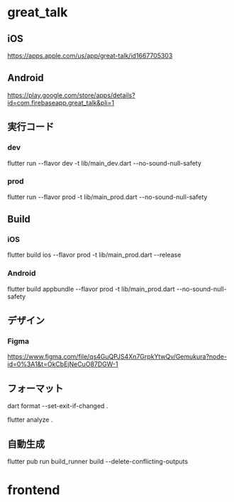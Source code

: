 # great_talk

## iOS
https://apps.apple.com/us/app/great-talk/id1667705303

## Android
https://play.google.com/store/apps/details?id=com.firebaseapp.great_talk&pli=1

## 実行コード

### dev
flutter run --flavor dev -t lib/main_dev.dart --no-sound-null-safety

### prod
flutter run --flavor prod -t lib/main_prod.dart --no-sound-null-safety

## Build

### iOS
flutter build ios --flavor prod -t lib/main_prod.dart --release

### Android
flutter build appbundle --flavor prod -t lib/main_prod.dart --no-sound-null-safety

## デザイン

### Figma
https://www.figma.com/file/qs4GuQPJS4Xn7GrpkYtwQv/Gemukura?node-id=0%3A1&t=OkCbEjNeCuO87DGW-1

## フォーマット
dart format --set-exit-if-changed .

flutter analyze .

## 自動生成
flutter pub run build_runner build --delete-conflicting-outputs  

# frontend
